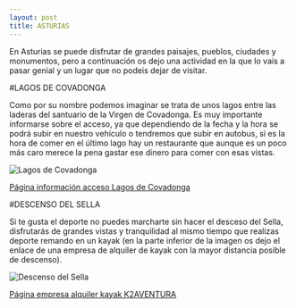 ```yaml
---
layout: post
title: ASTURIAS
---
```



En Asturias se puede disfrutar de grandes paisajes, pueblos, ciudades y monumentos, pero a continuación os dejo una actividad en la que lo vais a pasar genial y un lugar que no podeis dejar de visitar.

#LAGOS DE COVADONGA

Como por su nombre podemos imaginar se trata de unos lagos entre las laderas del santuario de la Virgen de Covadonga. Es muy importante informarse sobre el acceso, ya que dependiendo de la fecha y la hora se podrá subir en nuestro vehículo o tendremos que subir en autobus, si es la hora de comer en el último lago hay un restaurante que aunque es un poco más caro merece la pena gastar ese dinero para comer con esas vistas.

![Lagos de Covadonga]({{site.baseurl}}/images/LagosCovadonga.jpg)

[Página información acceso Lagos de Covadonga](https://guiadeasturias.com/informacion-de-acceso-a-los-lagos-de-covadonga/)

#DESCENSO DEL SELLA

Si te gusta el deporte no puedes marcharte sin hacer el desceso del Sella, disfrutarás de grandes vistas y tranquilidad al mismo tiempo que realizas deporte remando en un kayak (en la parte inferior de la imagen os dejo el enlace de una empresa de alquiler de kayak con la mayor distancia posible de descenso).

![Descenso del Sella]({{site.baseurl}}/images/DescensoSella.jpg)

[Página empresa alquiler kayak K2AVENTURA](https://www.k2aventura.com/descenso-rio-sella/)

